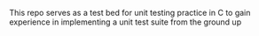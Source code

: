 This repo serves as a test bed for unit testing practice in C to gain experience in implementing a unit test suite from the ground up
